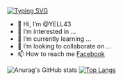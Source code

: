 [![Typing SVG](https://readme-typing-svg.herokuapp.com/?lines=Hi+My+name+is+Thanaphon+Jaitrong;Welcome+to+My+github)](https://git.io/typing-svg)
- 👋 Hi, I’m @YELL43
- 👀 I’m interested in ...
- 🌱 I’m currently learning ...
- 💞️ I’m looking to collaborate on ...
- 📫 How to reach me [Facebook](https://www.facebook.com/tnapon.yell) 


![Anurag's GitHub stats](https://github-readme-stats.vercel.app/api?username=YELL43&show_icons=true&theme=radical)
[![Top Langs](https://github-readme-stats.vercel.app/api/top-langs/?username=YELL43&layout=compact)](https://github.com/anuraghazra/github-readme-stats)
<!---
YELL43/YELL43 is a ✨ special ✨ repository because its `README.md` (this file) appears on your GitHub profile.
You can click the Preview link to take a look at your changes.
--->
